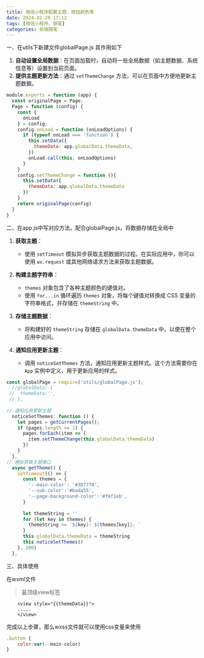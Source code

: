 ```yaml
---
title: 微信小程序配置主题、按钮颜色等
date: 2024-02-20 17:12
tags: [微信小程序，随笔]
categories: 前端随笔
---
```


一、在utils下新建文件globalPage.js 其作用如下

1.  **自动设置全局数据**：在页面加载时，自动将一些全局数据（如主题数据、系统信息等）设置到当前页面。
2.   **提供主题更新方法**：通过 `setThemeChange` 方法，可以在页面中方便地更新主题数据。
```js
module.exports = function (app) {
  const originalPage = Page;
  Page = function (config) {
    const {
      onLoad
    } = config;
    config.onLoad = function (onLoadOptions) {
      if (typeof onLoad === 'function') {
        this.setData({
          themeData: app.globalData.themeData,
        })
        onLoad.call(this, onLoadOptions)
      }
    }
    config.setThemeChange = function (){
      this.setData({
        themeData: app.globalData.themeData
      })
    }
    return originalPage(config)
  }
}
```
二、在app.js中写对应方法，配合globalPage.js，将数据存储在全局中
1.  **获取主题**：

    -   使用 `setTimeout` 模拟异步获取主题数据的过程。在实际应用中，你可以使用 `wx.request` 或其他网络请求方法来获取主题数据。
    
1.  **构建主题字符串**：

    -   `themes` 对象包含了各种主题颜色的键值对。
    -   使用 `for...in` 循环遍历 `themes` 对象，将每个键值对转换成 CSS 变量的字符串格式，并存储在 `themeString` 中。

1.  **存储主题数据**：

    -   将构建好的 `themeString` 存储在 `globalData.themeData` 中，以便在整个应用中访问。

1.  **通知应用更新主题**：

    -   调用 `noticeSetThemes` 方法，通知应用更新主题样式。这个方法需要你在 `App` 实例中定义，用于更新应用的样式。

```js
const globalPage = require('utils/globalPage.js');
  //globalData: {
 //  themeData:'',
 // },
 
// 通知应用更新主题
  noticeSetThemes: function () {
    let pages = getCurrentPages();
    if (pages.length >= 1) {
      pages.forEach(item => {
        item.setThemeChange(this.globalData.themeData)
      })
    }
  },
// 模拟获取主题接口
  async getTheme() {
    setTimeout(() => {
      const themes = {
        '--main-color': '#3D7770',
        '--sub-color':'#bada55',
        '--page-background-color':'#f6f1eb',
      }
  
      let themeString = ''
      for (let key in themes) {
        themeString += `${key}: ${themes[key]}; `
      }
      this.globalData.themeData = themeString
      this.noticeSetThemes()
    }, 200)
  },
```

三、具体使用

在wxml文件
> 最顶级view标签

```
    <view style="{{themeData}}">
    .....
    </view>
```

完成以上步骤，那么wxss文件就可以使用css变量来使用

```js
.button {
    color:var(--main-color)
}
```